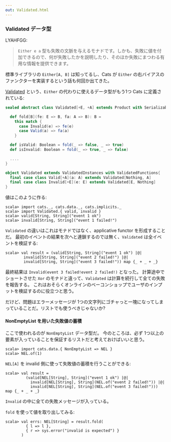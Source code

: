 ```yaml
---
out: Validated.html
---
```


  [ValidatedSource]: $catsBaseUrl$core/src/main/scala/cats/data/Validated.scala

### Validated データ型

LYAHFGG:

> `Either e a` 型も失敗の文脈を与えるモナドです。しかも、失敗に値を付加できるので、何が失敗したかを説明したり、そのほか失敗にまつわる有用な情報を提供できます。

標準ライブラリの `Either[A, B]` は知ってるし、Cats が `Either` の右バイアスのファンクターを実装するという話も何回か出てきた。

[Validated][ValidatedSource] という、`Either` の代わりに使えるデータ型がもう1つ Cats に定義されている:

```scala
sealed abstract class Validated[+E, +A] extends Product with Serializable {

  def fold[B](fe: E => B, fa: A => B): B =
    this match {
      case Invalid(e) => fe(e)
      case Valid(a) => fa(a)
    }

  def isValid: Boolean = fold(_ => false, _ => true)
  def isInvalid: Boolean = fold(_ => true, _ => false)

  ....
}

object Validated extends ValidatedInstances with ValidatedFunctions{
  final case class Valid[+A](a: A) extends Validated[Nothing, A]
  final case class Invalid[+E](e: E) extends Validated[E, Nothing]
}
```

値はこのように作る:

```console:new
scala> import cats._, cats.data._, cats.implicits._
scala> import Validated.{ valid, invalid }
scala> valid[String, String]("event 1 ok")
scala> invalid[String, String]("event 1 failed!")
```

`Validated` の違いはこれはモナドではなく、applicative functor を形成することだ。
最初のイベントの結果を次へと連鎖するのでは無く、`Validated` は全イベントを検証する:

```console
scala> val result = (valid[String, String]("event 1 ok") |@|
        invalid[String, String]("event 2 failed!") |@|
        invalid[String, String]("event 3 failed!")) map {_ + _ + _}
```

最終結果は `Invalid(event 3 failed!event 2 failed!)` となった。
計算途中でショートさせた `Xor` のモナドと違って、`Validated` は計算を続行して全ての失敗を報告する。
これはおそらくオンラインのベーコンショップでユーザのインプットを検証するのに役立つと思う。

だけど、問題はエラーメッセージが 1つの文字列にゴチャっと一塊になってしまっていることだ。リストでも使うべきじゃないか?

#### NonEmptyList を用いた失敗値の蓄積

ここで使われるのが `NonEmptyList` データ型だ。
今のところは、必ず 1つ以上の要素が入っていることを保証するリストだと考えておけばいいと思う。

```console
scala> import cats.data.{ NonEmptyList => NEL }
scala> NEL.of(1)
```

`NEL[A]` を invalid 側に使って失敗値の蓄積を行うことができる:

```console
scala> val result =
         (valid[NEL[String], String]("event 1 ok") |@|
           invalid[NEL[String], String](NEL.of("event 2 failed!")) |@|
           invalid[NEL[String], String](NEL.of("event 3 failed!"))) map {_ + _ + _}
```

`Invalid` の中に全ての失敗メッセージが入っている。

`fold` を使って値を取り出してみる:

```console
scala> val errs: NEL[String] = result.fold(
         { l => l },
         { r => sys.error("invalid is expected") }
       )
```
